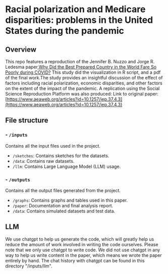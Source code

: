 # Racial polarization and Medicare disparities: problems in the United States during the pandemic
## Overview
This repo features a reproduction of the Jennifer B. Nuzzo and Jorge R. Ledesma paper,[Why Did the Best Prepared Country in the World Fare So Poorly during COVID?](https://pubs.aeaweb.org/doi/pdfplus/10.1257/jep.37.4.3) This study did the visualization in R script, and a pdf of the final work.The study provides an insightful discussion of the effect of factors including racial polarization, economic disparities, and other factors on the extent of the impact of the pandemic.
A replication using the Social Science Reproduction Platform was also produced: []()
Link to original paper: [https://www.aeaweb.org/articles?id=10.1257/jep.37.4.3](https://www.aeaweb.org/articles?id=10.1257/jep.37.4.3)
## File structure
### - `/inputs`
Contains all the input files used in the project.
- `/sketches`: Contains sketches for the datasets.
- `/data`: Contains raw datasets.
- `/llm`: Contains Large Language Model (LLM) usage.
### - `/outputs`
Contains all the output files generated from the project.
- `/graphs`: Contains graphs and tables used in this paper.
- `/paper`: Documentation and final analysis report.
- `/data`: Contains simulated datasets and test data.
## LLM
We use chatgpt to help us generate the code, which will greatly help us reduce the amount of work involved in writing the code ourselves. Please note that we only use chatgpt to write code. We did not use chatgpt in any way to help us write content in the paper, which means we wrote the paper entirely by hand. The chat history with chatgpt can be found in this directory "/inputs/llm".
